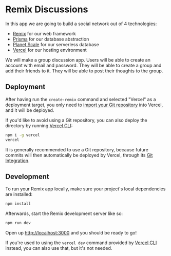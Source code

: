 # Remix Discussions

In this app we are going to build a social network out of 4 technologies:

- [Remix](https://remix.run/) for our web framework
- [Prisma](https://www.prisma.io/) for our database abstraction
- [Planet Scale](https://planetscale.com/) for our serverless database
- [Vercel](https://vercel.com) for our hosting environment

We will make a group discussion app. Users will be able to create an account with email and password. They will be able to create a group and add their friends to it. They will be able to post their thoughts to the group.

## Deployment

After having run the `create-remix` command and selected "Vercel" as a deployment target, you only need to [import your Git repository](https://vercel.com/new) into Vercel, and it will be deployed.

If you'd like to avoid using a Git repository, you can also deploy the directory by running [Vercel CLI](https://vercel.com/cli):

```sh
npm i -g vercel
vercel
```

It is generally recommended to use a Git repository, because future commits will then automatically be deployed by Vercel, through its [Git Integration](https://vercel.com/docs/concepts/git).

## Development

To run your Remix app locally, make sure your project's local dependencies are installed:

```sh
npm install
```

Afterwards, start the Remix development server like so:

```sh
npm run dev
```

Open up [http://localhost:3000](http://localhost:3000) and you should be ready to go!

If you're used to using the `vercel dev` command provided by [Vercel CLI](https://vercel.com/cli) instead, you can also use that, but it's not needed.
